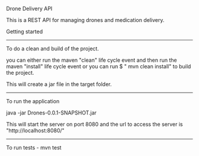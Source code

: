 Drone Delivery API

This is a REST API for managing drones and medication delivery.

Getting started

---------------------------------------------------------

To do a clean and build of the project.

you can either run the maven  "clean"  life cycle event
and then run the maven "install" life cycle event
or
you can run  $ " mvn clean install"  to build the project.

This will create a jar file in the target folder.

--------------------------------------------------------

To run the application

java -jar Drones-0.0.1-SNAPSHOT.jar  

This will start the server on port 8080 and the url to access the server is "http://localhost:8080/"

---------------------------------------------------------
To run tests -     mvn test









